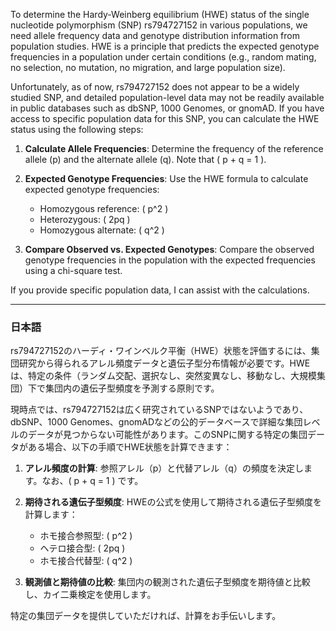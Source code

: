 To determine the Hardy-Weinberg equilibrium (HWE) status of the single nucleotide polymorphism (SNP) rs794727152 in various populations, we need allele frequency data and genotype distribution information from population studies. HWE is a principle that predicts the expected genotype frequencies in a population under certain conditions (e.g., random mating, no selection, no mutation, no migration, and large population size). 

Unfortunately, as of now, rs794727152 does not appear to be a widely studied SNP, and detailed population-level data may not be readily available in public databases such as dbSNP, 1000 Genomes, or gnomAD. If you have access to specific population data for this SNP, you can calculate the HWE status using the following steps:

1. **Calculate Allele Frequencies**: Determine the frequency of the reference allele (p) and the alternate allele (q). Note that \( p + q = 1 \).

2. **Expected Genotype Frequencies**: Use the HWE formula to calculate expected genotype frequencies:
   - Homozygous reference: \( p^2 \)
   - Heterozygous: \( 2pq \)
   - Homozygous alternate: \( q^2 \)

3. **Compare Observed vs. Expected Genotypes**: Compare the observed genotype frequencies in the population with the expected frequencies using a chi-square test.

If you provide specific population data, I can assist with the calculations.

---

### 日本語
rs794727152のハーディ・ワインベルク平衡（HWE）状態を評価するには、集団研究から得られるアレル頻度データと遺伝子型分布情報が必要です。HWEは、特定の条件（ランダム交配、選択なし、突然変異なし、移動なし、大規模集団）下で集団内の遺伝子型頻度を予測する原則です。

現時点では、rs794727152は広く研究されているSNPではないようであり、dbSNP、1000 Genomes、gnomADなどの公的データベースで詳細な集団レベルのデータが見つからない可能性があります。このSNPに関する特定の集団データがある場合、以下の手順でHWE状態を計算できます：

1. **アレル頻度の計算**: 参照アレル（p）と代替アレル（q）の頻度を決定します。なお、\( p + q = 1 \) です。

2. **期待される遺伝子型頻度**: HWEの公式を使用して期待される遺伝子型頻度を計算します：
   - ホモ接合参照型: \( p^2 \)
   - ヘテロ接合型: \( 2pq \)
   - ホモ接合代替型: \( q^2 \)

3. **観測値と期待値の比較**: 集団内の観測された遺伝子型頻度を期待値と比較し、カイ二乗検定を使用します。

特定の集団データを提供していただければ、計算をお手伝いします。
